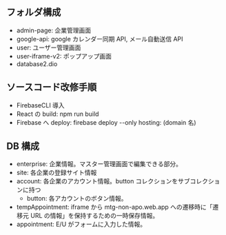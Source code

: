 ## フォルダ構成

- admin-page: 企業管理画面
- google-api: google カレンダー同期 API, メール自動送信 API
- user: ユーザー管理画面
- user-iframe-v2: ポップアップ画面
- database2.dio

## ソースコード改修手順

- FirebaseCLI 導入
- React の build: npm run build
- Firebase へ deploy: firebase deploy --only hosting: (domain 名)

## DB 構成

- enterprise: 企業情報。マスター管理画面で編集できる部分。
- site: 各企業の登録サイト情報
- account: 各企業のアカウント情報。button コレクションをサブコレクションに持つ
  - button: 各アカウントのボタン情報。
- tempAppointment: iframe から mtg-non-apo.web.app への遷移時に「遷移元 URL の情報」を保持するための一時保存情報。
- appointment: E/U がフォームに入力した情報。
